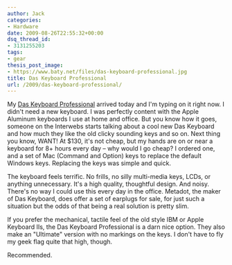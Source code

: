 ```yaml
---
author: Jack
categories:
- Hardware
date: 2009-08-26T22:55:32+00:00
dsq_thread_id:
- 3131255203
tags:
- gear
thesis_post_image:
- https://www.baty.net/files/das-keyboard-professional.jpg
title: Das Keyboard Professional
url: /2009/das-keyboard-professional/
---
```


My [Das Keyboard Professional][1] arrived today and I'm typing on it right now. I didn't need a new keyboard. I was perfectly content with the Apple Aluminum keyboards I use at home and office. But you know how it goes, someone on the Interwebs starts talking about a cool new Das Keyboard and how much they like the old clicky sounding keys and so on. Next thing you know, WANT! At $130, it's not cheap, but my hands are on or near a keyboard for 8+ hours every day &#8211; why would I go cheap? I ordered one, and a set of Mac (Command and Option) keys to replace the default Windows keys. Replacing the keys was simple and quick.

The keyboard feels terrific. No frills, no silly multi-media keys, LCDs, or anything unnecessary. It's a high quality, thoughtful design. And noisy. There's no way I could use this every day in the office. Metadot, the maker of Das Keyboard, does offer a set of earplugs for sale, for just such a situation but the odds of that being a real solution is pretty slim.

If you prefer the mechanical, tactile feel of the old style IBM or Apple Keyboard IIs, the Das Keyboard Professional is a darn nice option. They also make an "Ultimate" version with no markings on the keys. I don't have to fly my geek flag quite that high, though.

Recommended.

 [1]: http://www.daskeyboard.com/